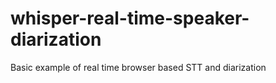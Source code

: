 # whisper-real-time-speaker-diarization
Basic example of real time browser based STT and diarization
